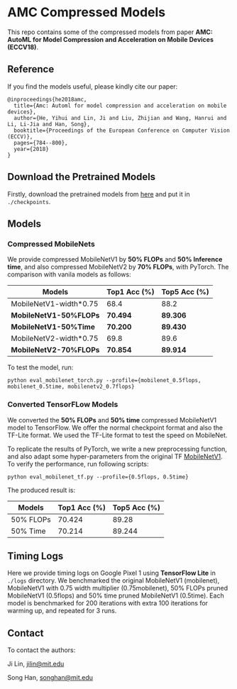 # AMC Compressed Models

This repo contains some of the compressed models from paper **AMC: AutoML for Model Compression and Acceleration on Mobile Devices (ECCV18)**.

## Reference

If you find the models useful, please kindly cite our paper:

```
@inproceedings{he2018amc,
  title={Amc: Automl for model compression and acceleration on mobile devices},
  author={He, Yihui and Lin, Ji and Liu, Zhijian and Wang, Hanrui and Li, Li-Jia and Han, Song},
  booktitle={Proceedings of the European Conference on Computer Vision (ECCV)},
  pages={784--800},
  year={2018}
}
```

## Download the Pretrained Models

Firstly, download the pretrained models from [here](https://drive.google.com/drive/folders/1w_1OyKuoj8JciwKPFNvztSmAqEEwPFlA?usp=sharing) and put it in `./checkpoints`.

## Models

### Compressed MobileNets

We provide compressed MobileNetV1 by **50% FLOPs** and **50% Inference time**, and also compressed MobileNetV2 by **70% FLOPs**, with PyTorch. The comparison with vanila models as follows:

| Models                   | Top1 Acc (%) | Top5 Acc (%) |
| ------------------------ | ------------ | ------------ |
| MobileNetV1-width*0.75   | 68.4         | 88.2         |
| **MobileNetV1-50%FLOPs** | **70.494**   | **89.306**   |
| **MobileNetV1-50%Time**  | **70.200**   | **89.430**   |
| MobileNetV2-width*0.75   | 69.8         | 89.6         |
| **MobileNetV2-70%FLOPs** | **70.854**   | **89.914**   |

To test the model, run:

```
python eval_mobilenet_torch.py --profile={mobilenet_0.5flops, mobilenet_0.5time, mobilenetv2_0.7flops}
```



### Converted TensorFLow Models

We converted the **50% FLOPs** and **50% time** compressed MobileNetV1 model to TensorFlow. We offer the normal checkpoint format and also the TF-Lite format. We used the TF-Lite format to test the speed on MobileNet.

To replicate the results of PyTorch, we write a new preprocessing function, and also adapt some hyper-parameters from the original TF [MobileNetV1](https://github.com/tensorflow/models/blob/master/research/slim/nets/mobilenet_v1.md). To verify the performance, run following scripts:

```
python eval_mobilenet_tf.py --profile={0.5flops, 0.5time}
```

The produced result is:

| Models    | Top1 Acc (%) | Top5 Acc (%) |
| --------- | ------------ | ------------ |
| 50% FLOPs | 70.424       | 89.28        |
| 50% Time  | 70.214       | 89.244       |

## Timing Logs

Here we provide timing logs on Google Pixel 1 using **TensorFlow Lite** in `./logs` directory. We benchmarked the original MobileNetV1 (mobilenet), MobileNetV1 with 0.75 width multiplier (0.75mobilenet), 50% FLOPs pruned MobileNetV1 (0.5flops) and 50% time pruned MobileNetV1 (0.5time). Each model is benchmarked for 200 iterations with extra 100 iterations for warming up, and repeated for 3 runs. 

## Contact

To contact the authors:

Ji Lin, jilin@mit.edu

Song Han, songhan@mit.edu